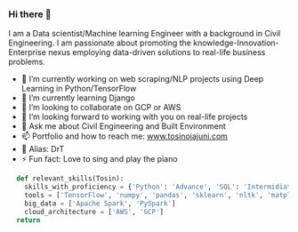 ### Hi there 👋
I am a Data scientist/Machine learning Engineer with a background in Civil Engineering. I am passionate about promoting the knowledge-Innovation-Enterprise nexus employing data-driven solutions to real-life business problems.  

- 🔭 I’m currently working on web scraping/NLP projects using Deep Learning in Python/TensorFlow 
- 🌱 I’m currently learning Django 
- 👯 I’m looking to collaborate on GCP or AWS
- 🤔 I’m looking forward to working with you on real-life projects
- 💬 Ask me about Civil Engineering and Built Environment
- 📫 Portfolio and how to reach me: www.tosinojajuni.com
- 🤔 Alias: DrT
- ⚡ Fun fact: Love to sing and play the piano

``` python
  def relevant_skills(Tosin):
    skills_with_proficiency = {'Python': 'Advance', 'SQL': 'Intermidiate', 'ML_DL': 'Advance', 'HTML & CSS': 'Intermediate'}
    tools = ['TensorFlow', 'numpy', 'pandas', 'sklearn', 'nltk', 'matplotlib', 'seaborn', 'keras', 'flask', 'tableau']
    big_data = ['Apache Spark', 'PySpark']
    cloud_architecture = ['AWS', 'GCP']
  return 
```
